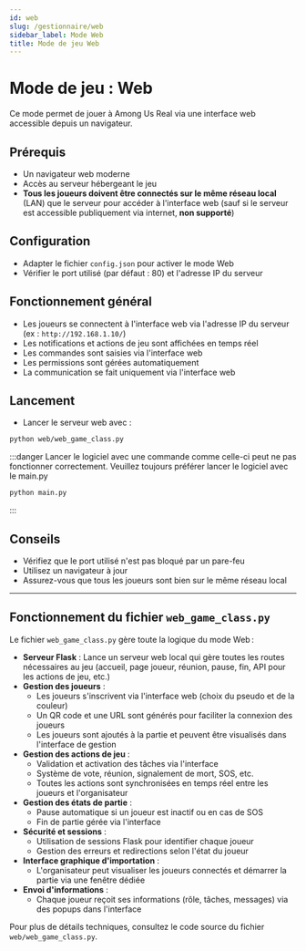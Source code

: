 ```yaml
---
id: web
slug: /gestionnaire/web
sidebar_label: Mode Web
title: Mode de jeu Web
---
```


# Mode de jeu : Web

Ce mode permet de jouer à Among Us Real via une interface web accessible depuis un navigateur.

## Prérequis
- Un navigateur web moderne
- Accès au serveur hébergeant le jeu
- **Tous les joueurs doivent être connectés sur le même réseau local** (LAN) que le serveur pour accéder à l'interface web (sauf si le serveur est accessible publiquement via internet, **non supporté**)

## Configuration
- Adapter le fichier `config.json` pour activer le mode Web
- Vérifier le port utilisé (par défaut : 80) et l'adresse IP du serveur

## Fonctionnement général
- Les joueurs se connectent à l'interface web via l'adresse IP du serveur (ex : `http://192.168.1.10/`)
- Les notifications et actions de jeu sont affichées en temps réel
- Les commandes sont saisies via l'interface web
- Les permissions sont gérées automatiquement
- La communication se fait uniquement via l'interface web

## Lancement
- Lancer le serveur web avec :
```bash
python web/web_game_class.py
```
:::danger
Lancer le logiciel avec une commande comme celle-ci peut ne pas fonctionner correctement.
Veuillez toujours préférer lancer le logiciel avec le main.py 
```bash
python main.py
```
:::

## Conseils
- Vérifiez que le port utilisé n'est pas bloqué par un pare-feu
- Utilisez un navigateur à jour
- Assurez-vous que tous les joueurs sont bien sur le même réseau local

---

## Fonctionnement du fichier `web_game_class.py`

Le fichier `web_game_class.py` gère toute la logique du mode Web :

- **Serveur Flask** : Lance un serveur web local qui gère toutes les routes nécessaires au jeu (accueil, page joueur, réunion, pause, fin, API pour les actions de jeu, etc.)
- **Gestion des joueurs** :
  - Les joueurs s'inscrivent via l'interface web (choix du pseudo et de la couleur)
  - Un QR code et une URL sont générés pour faciliter la connexion des joueurs
  - Les joueurs sont ajoutés à la partie et peuvent être visualisés dans l'interface de gestion
- **Gestion des actions de jeu** :
  - Validation et activation des tâches via l'interface
  - Système de vote, réunion, signalement de mort, SOS, etc.
  - Toutes les actions sont synchronisées en temps réel entre les joueurs et l'organisateur
- **Gestion des états de partie** :
  - Pause automatique si un joueur est inactif ou en cas de SOS
  - Fin de partie gérée via l'interface
- **Sécurité et sessions** :
  - Utilisation de sessions Flask pour identifier chaque joueur
  - Gestion des erreurs et redirections selon l'état du joueur
- **Interface graphique d'importation** :
  - L'organisateur peut visualiser les joueurs connectés et démarrer la partie via une fenêtre dédiée
- **Envoi d'informations** :
  - Chaque joueur reçoit ses informations (rôle, tâches, messages) via des popups dans l'interface

Pour plus de détails techniques, consultez le code source du fichier `web/web_game_class.py`.